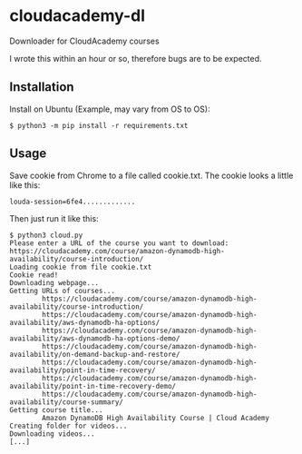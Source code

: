# cloudacademy-dl
Downloader for CloudAcademy courses

I wrote this within an hour or so, therefore bugs are to be expected.

## Installation
Install on Ubuntu (Example, may vary from OS to OS):
```
$ python3 -m pip install -r requirements.txt
```

## Usage
Save cookie from Chrome to a file called cookie.txt. The cookie looks a little like this:
```
louda-session=6fe4.............
```
Then just run it like this:
```
$ python3 cloud.py
Please enter a URL of the course you want to download: https://cloudacademy.com/course/amazon-dynamodb-high-availability/course-introduction/
Loading cookie from file cookie.txt
Cookie read!
Downloading webpage...
Getting URLs of courses...
        https://cloudacademy.com/course/amazon-dynamodb-high-availability/course-introduction/
        https://cloudacademy.com/course/amazon-dynamodb-high-availability/aws-dynamodb-ha-options/
        https://cloudacademy.com/course/amazon-dynamodb-high-availability/aws-dynamodb-ha-options-demo/
        https://cloudacademy.com/course/amazon-dynamodb-high-availability/on-demand-backup-and-restore/
        https://cloudacademy.com/course/amazon-dynamodb-high-availability/point-in-time-recovery/
        https://cloudacademy.com/course/amazon-dynamodb-high-availability/point-in-time-recovery-demo/
        https://cloudacademy.com/course/amazon-dynamodb-high-availability/course-summary/
Getting course title...
        Amazon DynamoDB High Availability Course | Cloud Academy
Creating folder for videos...
Downloading videos...
[...]
```
